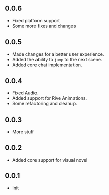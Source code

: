 ## 0.0.6
- Fixed platform support
- Some more fixes and changes

## 0.0.5
- Made changes for a better user experience.
- Added the ability to `jump` to the next scene.
- Added core chat implementation.

## 0.0.4
- Fixed Audio.
- Added support for Rive Animations.
- Some refactoring and cleanup.

## 0.0.3
- More stuff

## 0.0.2
- Added core support for visual novel

## 0.0.1
- Init
